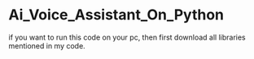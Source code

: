 # Ai_Voice_Assistant_On_Python
if you want to run this code on your pc, then first download all libraries mentioned in my code.
